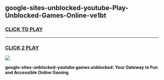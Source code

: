
## google-sites-unblocked-youtube-Play-Unblocked-Games-Online-ve1bt
<h3>
<a href="https://premium76.site?title=google-sites-unblocked-youtube&ref=25A">CLICK TO PLAY</a></h3>
<hr>

<h3>
<a href="https://premium76.site?title=google-sites-unblocked-youtube&ref=25A">CLICK 2 PLAY</a>
  
</h3>

<a href="https://premium76.site?title=google-sites-unblocked-youtube&ref=25A"><img src="https://clearcache.store/games.png"></a>


**google-sites-unblocked-youtube games unblocked: Your Gateway to Fun and Accessible Online Gaming**
